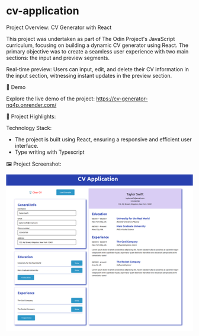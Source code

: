 # cv-application

Project Overview: CV Generator with React

This project was undertaken as part of The Odin Project's JavaScript curriculum, focusing on building a dynamic CV generator using React. The primary objective was to create a seamless user experience with two main sections: the input and preview segments.

Real-time preview: Users can input, edit, and delete their CV information in the input section, witnessing instant updates in the preview section.

🚀 Demo

Explore the live demo of the project: https://cv-generator-nq4p.onrender.com/

🧐 Project Highlights:

Technology Stack:

- The project is built using React, ensuring a responsive and efficient user interface.
- Type writing with Typescript

🖼 Project Screenshot:

![Alt text](image.png)
